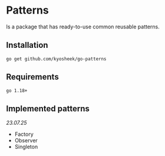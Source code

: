 # Patterns

Is a package that has ready-to-use common reusable patterns.

## Installation

```shell
go get github.com/kyosheek/go-patterns
```

## Requirements
`go 1.18+`

## Implemented patterns
*23.07.25*
- Factory
- Observer
- Singleton
